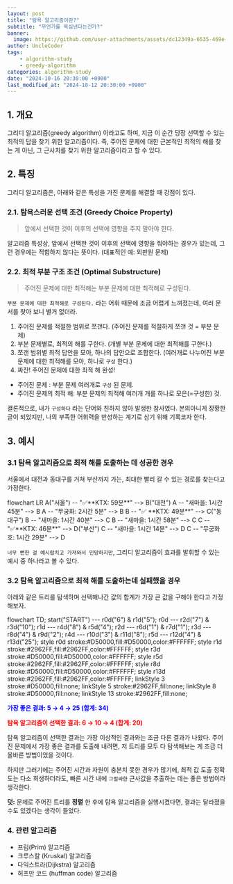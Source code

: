 ```yaml
---
layout: post
title: "탐욕 알고리즘이란?"
subtitle: "무언가를 욕심낸다는건가?"
banner:
  image: https://github.com/user-attachments/assets/dc12349a-6535-469e-a2a5-b035092ec02f
author: UncleCoder
tags:
    - algorithm-study
    - greedy-algorithm
categories: algorithm-study
date: "2024-10-16 20:30:00 +0900"              
last_modified_at: "2024-10-12 20:30:00 +0900"   
---
```


## 1. 개요
그리디 알고리즘(greedy algorithm) 이라고도 하며, 지금 이 순간 당장 선택할 수 있는 최적의 답을 찾기 위한 알고리즘이다.
즉, 주어진 문제에 대한 근본적인 최적의 해를 찾는 게 아닌, 그 근사치를 찾기 위한 알고리즘이라고 할 수 있다.

## 2. 특징
그리디 알고리즘은, 아래와 같은 특성을 가진 문제를 해결할 때 강점이 있다.
### 2.1. 탐욕스러운 선택 조건 (Greedy Choice Property)
> 앞에서 선택한 것이 이후의 선택에 영향을 주지 말아야 한다.

알고리즘 특성상, 앞에서 선택한 것이 이후의 선택에 영향을 줘야하는 경우가 있는데, 그런 경우에는 적합하지 않다는 뜻이다. (대표적인 예: 외판원 문제)

### 2.2. 최적 부분 구조 조건 (Optimal Substructure)
> 주어진 문제에 대한 최적해는 부분 문제에 대한 최적해로 구성된다.

`부분 문제에 대한 최적해로 구성된다.` 라는 어휘 때문에 조금 어렵게 느껴졌는데, 여러 문서를 찾아 보니 별거 없더라.

1. 주어진 문제를 적절한 범위로 쪼갠다. (주어진 문제를 적절하게 쪼갠 것 = 부분 문제)
2. 부분 문제별로, 최적의 해를 구한다. (개별 부분 문제에 대한 최적해를 구한다.)
3. 쪼갠 범위별 최적 답안을 모아, 하나의 답안으로 조합한다. (여러개로 나누어진 부분 문제에 대한 최적해를 모아, 하나로 `구성` 한다.)
4. 짜잔! 주어진 문제에 대한 최적 해 완성!
  - 주어진 문제 : 부분 문제 여러개로 `구성` 된 문제.
  - 주어진 문제의 최적 해: 부분 문제의 최적해 여러개 개를 하나로 모은(=구성한) 것.

결론적으로, 내가 `구성하다` 라는 단어와 친하지 않아 발생한 참사였다. 본의아니게 장황한 글이 되었지만, 나의 부족한 어휘력을 반성하는 계기로 삼기 위해 기록코자 한다.


## 3. 예시
### 3.1 탐욕 알고리즘으로 최적 해를 도출하는 데 성공한 경우
서울에서 대전과 동대구를 거쳐 부산까지 가는, 최대한 빨리 갈 수 있는 경로를 찾는다고 가정한다.

<div class="mermaid"> 
flowchart LR
    A("서울") -- "✅**KTX: 59분**" --> B("대전")
    A -- "새마을: 1시간 45분" --> B
    A -- "무궁화: 2시간 5분" --> B
    B -- "✅ **KTX: 49분**" --> C("동대구")
    B -- "새마을: 1시간 40분" --> C
    B -- "새마을: 1시간 58분" --> C
    C -- "✅**KTX: 46분**" --> D("부산")
    C -- "새마을: 1시간 14분" --> D
    C -- "무궁화호: 1시간 29분" --> D
</div>


`너무 뻔한 걸 예시랍치고 가져와서 민망하지만`, 그리디 알고리즘이 효과를 발휘할 수 있는 예시 중 하나라고 볼 수 있다.

### 3.2 탐욕 알고리즘으로 최적 해를 도출하는데 실패했을 경우 
아래와 같은 트리를 탐색하며 선택해나간 값의 합계가 가장 큰 값을 구해야 한다고 가정해보자.
<div class="mermaid"> 
flowchart TD;
    start("START") --- r0d("6") & r1d("5");
    r0d --- r2d("7") & r3d("10");
    r1d --- r4d("8") & r5d("4");
    r2d --- r6d("1") & r7d("1");
    r3d --- r8d("4") & r9d("2");
    r4d --- r10d("3") & r11d("8");
    r5d --- r12d("4") & r13d("25");
    style r0d stroke:#D50000,fill:#D50000,color:#FFFFFF;
    style r1d stroke:#2962FF,fill:#2962FF,color:#FFFFFF;
    style r3d stroke:#D50000,fill:#D50000,color:#FFFFFF;
    style r5d stroke:#2962FF,fill:#2962FF,color:#FFFFFF;
    style r8d stroke:#D50000,fill:#D50000,color:#FFFFFF;
    style r13d stroke:#2962FF,fill:#2962FF,color:#FFFFFF;
    linkStyle 3 stroke:#D50000,fill:none;
    linkStyle 5 stroke:#2962FF,fill:none;
    linkStyle 8 stroke:#D50000,fill:none;
    linkStyle 13 stroke:#2962FF,fill:none;
</div>

<span style="color:blue">**가장 좋은 결과: 5 → 4 → 25 (합계: 34)**</span>

<span style="color:red">**탐욕 알고리즘이 선택한 결과: 6 → 10 → 4 (합계: 20)** </span>

탐욕 알고리즘이 선택한 결과는 가장 이상적인 결과와는 조금 다른 결과가 나왔다.
주어진 문제에서 가장 좋은 결과를 도출해 내려면, 저 트리를 모두 다 탐색해보는 게 조금 더 올바른 방법이었을 것이다.

하지만 그러기에는 주어진 시간과 자원이 충분치 못한 경우가 많기에, 최적 값 도출 정확도는 다소 희생하더라도, 빠른 시간 내에 `그럴싸한` 근사값을 추출하는 데는 좋은 방법이라 생각한다.

**덧:** 문제로 주어진 트리를 **정렬** 한 후에 탐욕 알고리즘을 실행시켰다면, 결과는 달라졌을 수도 있겠다는 생각이 들었다.

### 4. 관련 알고리즘
- 프림(Prim) 알고리즘
- 크루스칼 (Kruskal) 알고리즘
- 다익스트라(Dijkstra) 알고리즘
- 허프만 코드 (huffman code) 알고리즘

